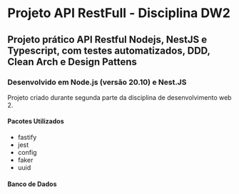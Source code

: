 # Projeto API RestFull - Disciplina DW2

## Projeto prático API Restful Nodejs, NestJS e Typescript, com testes automatizados, DDD, Clean Arch e Design Pattens

### Desenvolvido em Node.js (versão 20.10) e Nest.JS

Projeto criado durante segunda parte da disciplina de desenvolvimento web 2.

#### Pacotes Utilizados

* fastify
* jest
* config
* faker
* uuid

#### Banco de Dados
